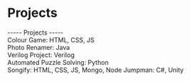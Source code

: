 # Projects
----- Projects -----  
Colour Game: HTML, CSS, JS  
Photo Renamer: Java  
Verilog Project: Verilog  
Automated Puzzle Solving: Python  
Songify: HTML, CSS, JS, Mongo, Node
Jumpman: C#, Unity
